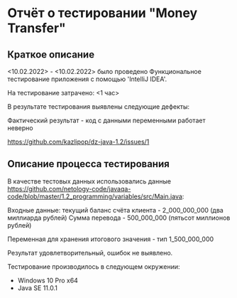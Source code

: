 # Отчёт о тестировании  "Money Transfer"

## Краткое описание

<10.02.2022> - <10.02.2022> было проведено Функциональное тестирование приложения c помощью 'IntelliJ IDEA'.

На тестирование затрачено: <1 час>

В результате тестирования выявлены следующие дефекты:

Фактический результат - код с данными переменными работает неверно

https://github.com/kazlipop/dz-java-1.2/issues/1

## Описание процесса тестирования


В качестве тестовых данных использовались данные <https://github.com/netology-code/javaqa-code/blob/master/1.2_programming/variables/src/Main.java>:

Входные данные:
текущий баланс счёта клиента - 2_000_000_000 (два миллиарда рублей)
Сумма перевода - 500_000_000 (пятьсот миллионов рублей)

Переменная для хранения итогового значения - тип 1_500_000_000 

Результат удовлетворительный, ошибок не выявлено.

Тестирование производилось в следующем окружении:
* Windows 10 Pro x64
* Java SE 11.0.1
